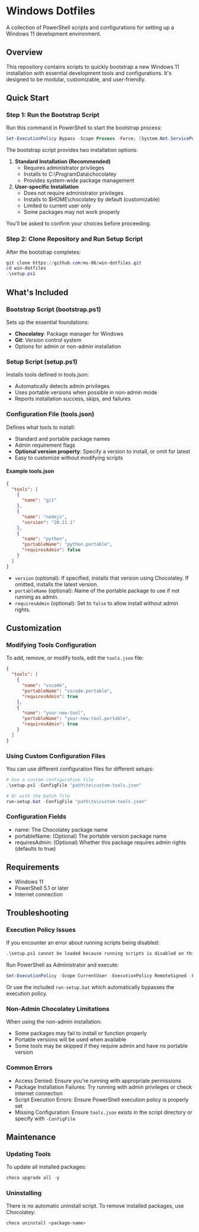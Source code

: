 # Windows Dotfiles
A collection of PowerShell scripts and configurations for setting up a Windows 11 development environment.

## Overview
This repository contains scripts to quickly bootstrap a new Windows 11 installation with essential development tools and configurations. It's designed to be modular, customizable, and user-friendly.

## Quick Start

### Step 1: Run the Bootstrap Script
Run this command in PowerShell to start the bootstrap process:

```powershell
Set-ExecutionPolicy Bypass -Scope Process -Force; [System.Net.ServicePointManager]::SecurityProtocol = [System.Net.ServicePointManager]::SecurityProtocol -bor 3072; Invoke-WebRequest -Uri "https://raw.githubusercontent.com/ms-86/win-dotfiles/main/bootstrap.ps1" -OutFile "$env:TEMP\bootstrap.ps1"; & "$env:TEMP\bootstrap.ps1"
```

The bootstrap script provides two installation options:
1. **Standard Installation (Recommended)**
    - Requires administrator privileges
    - Installs to C:\ProgramData\chocolatey
    - Provides system-wide package management
2. **User-specific Installation**
    - Does not require administrator privileges
    - Installs to $HOME\chocolatey by default (customizable)
    - Limited to current user only
    - Some packages may not work properly

You'll be asked to confirm your choices before proceeding.

### Step 2: Clone Repository and Run Setup Script
After the bootstrap completes:

```powershell
git clone https://github.com/ms-86/win-dotfiles.git
cd win-dotfiles
.\setup.ps1
```

## What's Included

### Bootstrap Script (bootstrap.ps1)
Sets up the essential foundations:

- **Chocolatey**: Package manager for Windows
- **Git**: Version control system
- Options for admin or non-admin installation

### Setup Script (setup.ps1)
Installs tools defined in tools.json:
- Automatically detects admin privileges
- Uses portable versions when possible in non-admin mode
- Reports installation success, skips, and failures

### Configuration File (tools.json)
Defines what tools to install:
- Standard and portable package names
- Admin requirement flags
- **Optional version property**: Specify a version to install, or omit for latest
- Easy to customize without modifying scripts

#### Example tools.json
```json
{
  "tools": [
    {
      "name": "git"
    },
    {
      "name": "nodejs",
      "version": "20.11.1"
    },
    {
      "name": "python",
      "portableName": "python.portable",
      "requiresAdmin": false
    }
  ]
}
```
- `version` (optional): If specified, installs that version using Chocolatey. If omitted, installs the latest version.
- `portableName` (optional): Name of the portable package to use if not running as admin.
- `requiresAdmin` (optional): Set to `false` to allow install without admin rights.

## Customization

### Modifying Tools Configuration
To add, remove, or modify tools, edit the `tools.json` file:

```json
{
  "tools": [
    {
      "name": "vscode",
      "portableName": "vscode.portable",
      "requiresAdmin": true
    },
    {
      "name": "your-new-tool",
      "portableName": "your-new-tool.portable",
      "requiresAdmin": true
    }
  ]
}
```

### Using Custom Configuration Files
You can use different configuration files for different setups:

```powershell
# Use a custom configuration file
.\setup.ps1 -ConfigFile "path\to\custom-tools.json"

# Or with the batch file
run-setup.bat -ConfigFile "path\to\custom-tools.json"
```

### Configuration Fields
- name: The Chocolatey package name
- portableName: (Optional) The portable version package name
- requiresAdmin: (Optional) Whether this package requires admin rights (defaults to true)

## Requirements
- Windows 11
- PowerShell 5.1 or later
- Internet connection

## Troubleshooting

### Execution Policy Issues
If you encounter an error about running scripts being disabled:

```cmd
.\setup.ps1 cannot be loaded because running scripts is disabled on this system.
```

Run PowerShell as Administrator and execute:

```powershell
Set-ExecutionPolicy -Scope CurrentUser -ExecutionPolicy RemoteSigned -Force
```

Or use the included `run-setup.bat` which automatically bypasses the execution policy.

### Non-Admin Chocolatey Limitations
When using the non-admin installation:
- Some packages may fail to install or function properly
- Portable versions will be used when available
- Some tools may be skipped if they require admin and have no portable version

### Common Errors
- Access Denied: Ensure you're running with appropriate permissions
- Package Installation Failures: Try running with admin privileges or check internet connection
- Script Execution Errors: Ensure PowerShell execution policy is properly set
- Missing Configuration: Ensure `tools.json` exists in the script directory or specify with `-ConfigFile`

## Maintenance

### Updating Tools
To update all installed packages:

```powershell
choco upgrade all -y
```

### Uninstalling
There is no automatic uninstall script. To remove installed packages, use Chocolatey:

```powershell
choco uninstall <package-name>
```
